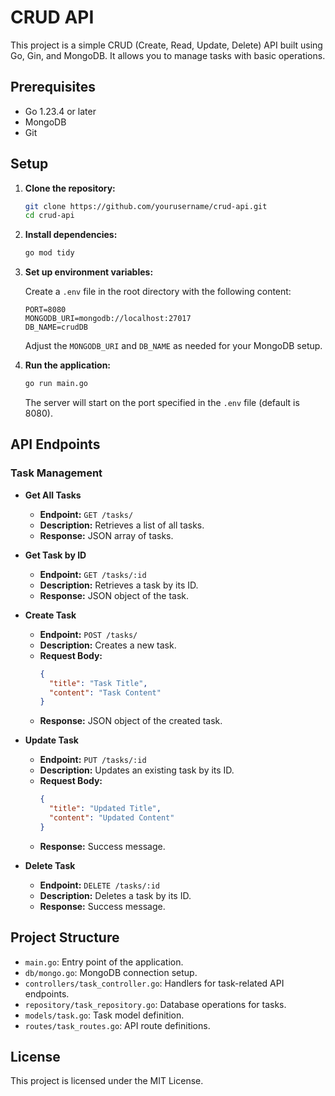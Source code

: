 # CRUD API

This project is a simple CRUD (Create, Read, Update, Delete) API built using Go, Gin, and MongoDB. It allows you to manage tasks with basic operations.

## Prerequisites

- Go 1.23.4 or later
- MongoDB
- Git

## Setup

1. **Clone the repository:**

   ```bash
   git clone https://github.com/yourusername/crud-api.git
   cd crud-api
   ```

2. **Install dependencies:**

   ```bash
   go mod tidy
   ```

3. **Set up environment variables:**

   Create a `.env` file in the root directory with the following content:

   ```plaintext
   PORT=8080
   MONGODB_URI=mongodb://localhost:27017
   DB_NAME=crudDB
   ```

   Adjust the `MONGODB_URI` and `DB_NAME` as needed for your MongoDB setup.

4. **Run the application:**

   ```bash
   go run main.go
   ```

   The server will start on the port specified in the `.env` file (default is 8080).

## API Endpoints

### Task Management

- **Get All Tasks**

  - **Endpoint:** `GET /tasks/`
  - **Description:** Retrieves a list of all tasks.
  - **Response:** JSON array of tasks.

- **Get Task by ID**

  - **Endpoint:** `GET /tasks/:id`
  - **Description:** Retrieves a task by its ID.
  - **Response:** JSON object of the task.

- **Create Task**

  - **Endpoint:** `POST /tasks/`
  - **Description:** Creates a new task.
  - **Request Body:**
    ```json
    {
      "title": "Task Title",
      "content": "Task Content"
    }
    ```
  - **Response:** JSON object of the created task.

- **Update Task**

  - **Endpoint:** `PUT /tasks/:id`
  - **Description:** Updates an existing task by its ID.
  - **Request Body:**
    ```json
    {
      "title": "Updated Title",
      "content": "Updated Content"
    }
    ```
  - **Response:** Success message.

- **Delete Task**

  - **Endpoint:** `DELETE /tasks/:id`
  - **Description:** Deletes a task by its ID.
  - **Response:** Success message.

## Project Structure

- `main.go`: Entry point of the application.
- `db/mongo.go`: MongoDB connection setup.
- `controllers/task_controller.go`: Handlers for task-related API endpoints.
- `repository/task_repository.go`: Database operations for tasks.
- `models/task.go`: Task model definition.
- `routes/task_routes.go`: API route definitions.

## License

This project is licensed under the MIT License.

